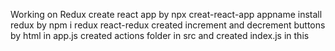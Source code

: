 Working on Redux
create react app by npx creat-react-app appname
install redux by npm i redux react-redux
created increment and decrement buttons by html in app.js
created actions folder in src and created index.js in this


